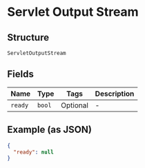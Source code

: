 
# Servlet Output Stream

## Structure

`ServletOutputStream`

## Fields

| Name | Type | Tags | Description |
|  --- | --- | --- | --- |
| `ready` | `bool` | Optional | - |

## Example (as JSON)

```json
{
  "ready": null
}
```

